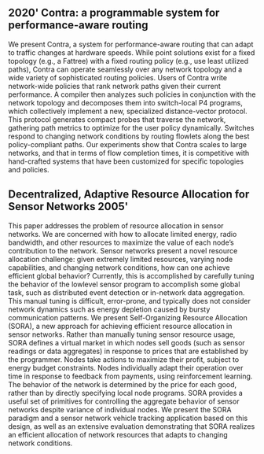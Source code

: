 ## 2020' Contra: a programmable system for performance-aware routing
We present Contra, a system for performance-aware routing that can adapt to traffic changes at hardware speeds. While point solutions exist for a fixed topology (e.g., a Fattree) with a fixed routing policy (e.g., use least utilized paths), Contra can operate seamlessly over any network topology and a wide variety of sophisticated routing policies. Users of Contra write network-wide policies that rank network paths given their current performance. A compiler then analyzes such policies in conjunction with the network topology and decomposes them into switch-local P4 programs, which collectively implement a new, specialized distance-vector protocol. This protocol generates compact probes that traverse the network, gathering path metrics to optimize for the user policy dynamically. Switches respond to changing network conditions by routing flowlets along the best policy-compliant paths. Our experiments show that Contra scales to large networks, and that in terms of flow completion times, it is competitive with hand-crafted systems that have been customized for specific topologies and policies.

## 



## Decentralized, Adaptive Resource Allocation for Sensor Networks 2005'
This paper addresses the problem of resource allocation in sensor networks. We are concerned with how to allocate limited energy, radio bandwidth, and other resources to maximize the value of each node’s contribution to the network. Sensor networks present a novel resource allocation challenge: given extremely limited resources, varying node capabilities, and changing network conditions, how can one achieve efficient global behavior? Currently, this is accomplished by carefully tuning the behavior of the lowlevel sensor program to accomplish some global task, such as distributed event detection or in-network data aggregation. This manual tuning is difficult, error-prone, and typically does not consider network dynamics such as energy depletion caused by bursty communication patterns. We present Self-Organizing Resource Allocation (SORA), a new approach for achieving efficient resource allocation in sensor networks. Rather than manually tuning sensor resource usage, SORA defines a virtual market in which nodes sell goods (such as sensor readings or data aggregates) in response to prices that are established by the programmer. Nodes take actions to maximize their profit, subject to energy budget constraints. Nodes individually adapt their operation over time in response to feedback from payments, using reinforcement learning. The behavior of the network is determined by the price for each good, rather than by directly specifying local node programs. SORA provides a useful set of primitives for controlling the aggregate behavior of sensor networks despite variance of individual nodes. We present the SORA paradigm and a sensor network vehicle tracking application based on this design, as well as an extensive evaluation demonstrating that SORA realizes an efficient allocation of network resources that adapts to changing network conditions.
